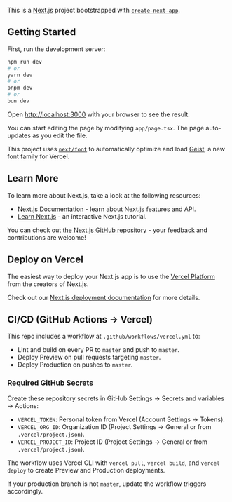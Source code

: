 This is a [Next.js](https://nextjs.org) project bootstrapped with [`create-next-app`](https://nextjs.org/docs/app/api-reference/cli/create-next-app).

## Getting Started

First, run the development server:

```bash
npm run dev
# or
yarn dev
# or
pnpm dev
# or
bun dev
```

Open [http://localhost:3000](http://localhost:3000) with your browser to see the result.

You can start editing the page by modifying `app/page.tsx`. The page auto-updates as you edit the file.

This project uses [`next/font`](https://nextjs.org/docs/app/building-your-application/optimizing/fonts) to automatically optimize and load [Geist](https://vercel.com/font), a new font family for Vercel.

## Learn More

To learn more about Next.js, take a look at the following resources:

- [Next.js Documentation](https://nextjs.org/docs) - learn about Next.js features and API.
- [Learn Next.js](https://nextjs.org/learn) - an interactive Next.js tutorial.

You can check out [the Next.js GitHub repository](https://github.com/vercel/next.js) - your feedback and contributions are welcome!

## Deploy on Vercel

The easiest way to deploy your Next.js app is to use the [Vercel Platform](https://vercel.com/new?utm_medium=default-template&filter=next.js&utm_source=create-next-app&utm_campaign=create-next-app-readme) from the creators of Next.js.

Check out our [Next.js deployment documentation](https://nextjs.org/docs/app/building-your-application/deploying) for more details.

## CI/CD (GitHub Actions → Vercel)

This repo includes a workflow at `.github/workflows/vercel.yml` to:

- Lint and build on every PR to `master` and push to `master`.
- Deploy Preview on pull requests targeting `master`.
- Deploy Production on pushes to `master`.

### Required GitHub Secrets

Create these repository secrets in GitHub Settings → Secrets and variables → Actions:

- `VERCEL_TOKEN`: Personal token from Vercel (Account Settings → Tokens).
- `VERCEL_ORG_ID`: Organization ID (Project Settings → General or from `.vercel/project.json`).
- `VERCEL_PROJECT_ID`: Project ID (Project Settings → General or from `.vercel/project.json`).

The workflow uses Vercel CLI with `vercel pull`, `vercel build`, and `vercel deploy` to create Preview and Production deployments.

If your production branch is not `master`, update the workflow triggers accordingly.
